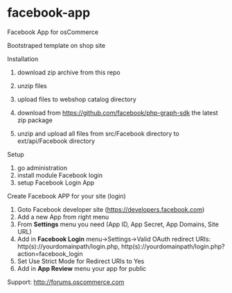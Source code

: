 # facebook-app
Facebook App for osCommerce


Bootstraped template on shop site


Installation

1. download zip archive from this repo
2. unzip files
3. upload files to webshop catalog directory

4. download from https://github.com/facebook/php-graph-sdk the latest zip package
5. unzip and upload all files from src/Facebook directory to ext/api/Facebook directory

Setup

1. go administration
2. install module Facebook login
3. setup Facebook Login App

Create Facebook APP for your site (login)

1. Goto Facebook developer site (https://developers.facebook.com)
2. Add a new App from right menu
3. From **Settings** menu you need (App ID, App Secret, App Domains, Site URL)
4. Add in **Facebook Login** menu->Settings->Valid OAuth redirect URIs:
   http(s)://yourdomainpath/login.php, http(s)://yourdomainpath/login.php?action=facebook_login
5. Set Use Strict Mode for Redirect URIs to Yes
6. Add in **App Review** menu your app for public


Support:
http://forums.oscommerce.com
